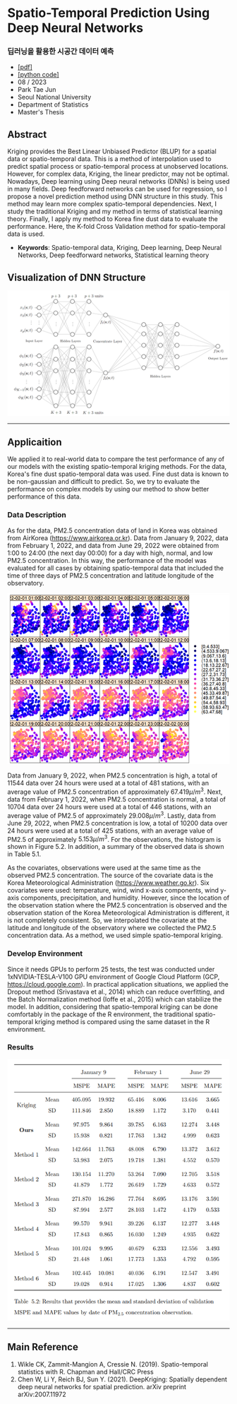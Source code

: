 # Spatio-Temporal Prediction Using Deep Neural Networks
### 딥러닝을 활용한 시공간 데이터 예측

- [[pdf]](https://github.com/park4264/Spatio-Temporal-Prediction-Using-Deep-Neural-Networks/blob/main/Spatio-Temporal%20Prediction%20Using%20Deep%20Neural%20Networks.pdf)
- [[python code]](https://github.com/park4264/Spatio-Temporal-Prediction-Using-Deep-Neural-Networks/blob/main/20220201_Application.ipynb)
- 08 / 2023
- Park Tae Jun
- Seoul National University
- Department of Statistics
- Master's Thesis


## Abstract
Kriging provides the Best Linear Unbiased Predictor (BLUP) for a spatial data or spatio-temporal data. This is a method of interpolation used to predict spatial process or spatio-temporal process at unobserved locations. However, for complex data, Kriging, the linear predictor, may not be optimal. Nowadays, Deep learning using Deep neural networks (DNNs) is being used in many fields. Deep feedforward networks can be used for regression, so I propose a novel prediction method using DNN structure in this study. This method may learn more complex spatio-temporal dependencies. Next, I study the traditional Kriging and my method in terms of statistical learning theory. Finally, I apply my method to Korea fine dust data to evaluate the performance. Here, the K-fold Cross Validation method for spatio-temporal data is used.
- **Keywords**: Spatio-temporal data, Kriging, Deep learning, Deep Neural Networks, Deep feedforward networks, Statistical learning theory

## Visualization of DNN Structure
![STDNNK](./img/STDNNK.png)

---

## Applicaition
We applied it to real-world data to compare the test performance of any of our models with the existing spatio-temporal kriging methods. For the data, Korea's fine dust spatio-temporal data was used. Fine dust data is known to be non-gaussian and difficult to predict. So, we try to evaluate the performance on complex models by using our method to show better performance of this data. 

### Data Description

As for the data, PM2.5 concentration data of land in Korea was obtained from AirKorea (https://www.airkorea.or.kr). Data from January 9, 2022, data from February 1, 2022, and data from June 29, 2022 were obtained from 1:00 to 24:00 (the next day 00:00) for a day with high, normal, and low  PM2.5 concentration. In this way, the performance of the model was evaluated for all cases by obtaining spatio-temporal data that included the time of three days of PM2.5 concentration and latitude longitude of the observatory. 

![20220201](./img/20220201.png)

Data from January 9, 2022, when PM2.5 concentration is high, a total of 11544 data over 24 hours were used at a total of 481 stations, with an average value of PM2.5 concentration of approximately $67.419 \mu / m^3$. 
Next, data from February 1, 2022, when PM2.5 concentration is normal, a total of 10704 data over 24 hours were used at a total of 446 stations, with an average value of PM2.5 of approximately $29.008 \mu / m^3$.
Lastly, data from June 29, 2022, when PM2.5 concentration is low, a total of 10200 data over 24 hours were used at a total of 425 stations, with an average value of PM2.5 of approximately $5.153 \mu / m^3$.
For the observations, the histogram is shown in Figure 5.2. In addition, a summary of the observed data is shown in Table 5.1.

As the covariates, observations were used at the same time as the observed PM2.5 concentration. The source of the covariate data is the Korea Meteorological Administration (https://www.weather.go.kr). Six covariates were used: temperature, wind, wind x-axis components, wind y-axis components, precipitation, and humidity. However, since the location of the observation station where the PM2.5 concentration is observed and the observation station of the Korea Meteorological Administration is different, it is not completely consistent. So, we interpolated the covariate at the latitude and longitude of the observatory where we collected the PM2.5 concentration data. As a method, we used simple spatio-temporal kriging.

### Develop Environment

Since it needs GPUs to perform 25 tests, the test was conducted under 1xNVIDIA-TESLA-V100 GPU environment of Google Cloud Platform (GCP, https://cloud.google.com). In practical application situations, we applied the Dropout method (Srivastava et al., 2014) which can reduce overfitting, and the Batch Normalization method (Ioffe et al., 2015) which can stabilize the model. In addition, considering that spatio-temporal kriging can be done comfortably in the package of the R environment, the traditional spatio-temporal kriging method is compared using the same dataset in the R environment. 











### Results
![20220201](./img/Paper_results.png)



---

## Main Reference

1. Wikle CK, Zammit-Mangion A, Cressie N. (2019). Spatio-temporal statistics with R. Chapman and Hall/CRC Press
2. Chen W, Li Y, Reich BJ, Sun Y. (2021). DeepKriging: Spatially dependent deep neural networks for spatial prediction. arXiv preprint arXiv:2007.11972




